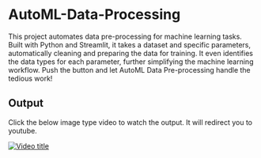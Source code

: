 # AutoML-Data-Processing
This project automates data pre-processing for machine learning tasks. Built with Python and Streamlit, it takes a dataset and specific parameters, automatically cleaning and preparing the data for training. It even identifies the data types for each parameter, further simplifying the machine learning workflow. Push the button and let AutoML Data Pre-processing handle the tedious work!


## **Output**

Click the below image type video to watch the output. It will redirect you to youtube.

[![Video title](https://img.youtube.com/vi/cWPR27kejjo/maxresdefault.jpg)](https://www.youtube.com/watch?v=cWPR27kejjo)

